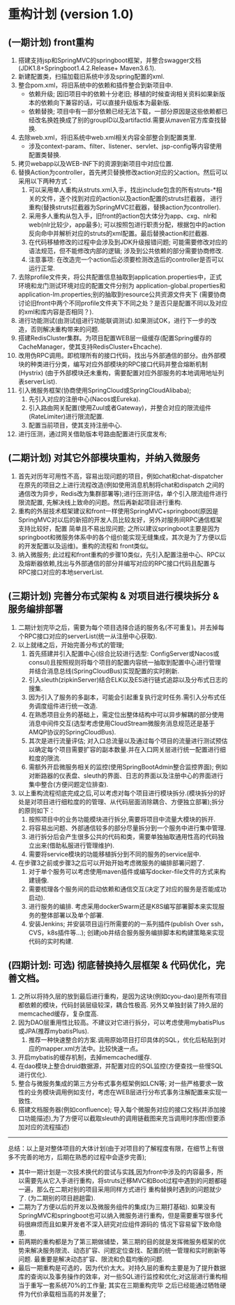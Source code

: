 # 重构计划 (version 1.0)
## (一期计划) front重构
  1. 搭建支持jsp和SpringMVC的springboot框架，并整合swagger文档(JDK1.8+Springboot1.4.2.Release+ Maven3.6.1).
  2. 新建配置类，扫描加载旧系统中涉及spring配置的xml.
  3. 整合pom.xml，将旧系统中的依赖和插件整合到新项目中.
     - 依赖升级; 因旧项目中的依赖十分老旧; 移植的时候查询相关资料如果新版本的依赖向下兼容的话，可以直接升级版本为最新版.
     - 依赖替换; 项目中有一部分依赖已经无法下载，一部分原因是这些依赖都已经改名换姓换成了别的groupID以及artifactId.需要从maven官方库查找替换.
  4. 去除web.xml，将旧系统中web.xml相关内容全部整合到配置类里.
     - 涉及context-param、filter、listener、servlet、jsp-config等内容使用配置类替换.
  5. 拷贝webapp以及WEB-INF下的资源到新项目中对应位置.
  6. 替换Action为controller，首先拷贝替换修改action对应的父action。然后可以采用以下两种方式：
        1. 可以采用单人重构从struts.xml入手，找出include包含的所有struts-*相关的文件，逐个找到对应的action以及action配置的struts拦截器，
        进行重构(替换struts拦截器为SpringMVC拦截器，替换action为controller).
        2. 采用多人重构从包入手，旧front的action包大体分为app、cxg、nlr和web(nlr比较少，app最多);
         可以按照包进行职责分配，根据包中的action反向命中并解析对应的struts的xml配置。最后替换action和拦截器.
        3. 在代码移植修改的过程中会涉及到JDK升级报错问题; 可能需要修改对应的语法规范，但不能修改内部的逻辑; 涉及到公共依赖的部分需要协商修改.
        4. 注意事项: 在改造完一个action后必须要检测改造后的controller是否可以运行正常.
   7. 去除profile文件夹，将公共配置信息抽取到application.properties中，正式环境和龙门测试环境对应的配置文件分别为
      application-global.properties和application-lm.properties;别的抽取到resource公共资源文件夹下
      (需要协商讨论旧front中两个不同profile文件夹下不同之处？是否只是配置不同以及对应的xml和库内容是否相同？).
   8. 进行功能测试(由测试组进行功能联调测试).如果测试OK，进行下一步的改造，否则解决重构带来的问题. 
   9. 搭建RedisCluster集群。为项目配置WEB层一级缓存(配置Spring缓存的CacheManager，使其支持RedisCluster+Ehcache).
   10. 改用伪RPC调用。即梳理所有的接口代码，找出与外部通信的部分。由外部模块的种类进行分类，编写对应外部模块的RPC接口代码并整合熔断机制(Hystrix)
     (由于外部模块还未重构，需要配置对应外部服务的本地调用地址列表serverList).
   11. 引入微服务框架(协商使用SpringCloud或SpringCloudAlibaba);
       1. 先引入对应的注册中心(Nacos或Eureka).
       2. 引入路由网关配置(使用Zuul或者Gateway)，并整合对应的限流组件(RateLimiter)进行限流配置. 
       3. 配置当前项目，使其支持注册中心. 
   12. 进行压测，通过网关借助版本号路由配置进行灰度发布;
      
## (二期计划) 对其它外部模块重构，并纳入微服务
   1. 首先对历年可用性不高，容易出现问题的项目，例如chat和chat-dispatcher在原先的项目之上进行流程改造(例如使用消息机制将chat和dispatch
   之间的通信改为异步，Redis改为集群部署等);进行压测评估，单个引入限流组件进行限流配置, 先解决线上致命的问题。然后再新起项目进行重构.
   2. 重构的外层技术框架建议和front一样使用SpringMVC+springboot(原因是SpringMVC对以后的新招的开发人员比较友好，另外对服务间RPC通信框架支持比较好，配置
   简单且不易出现问题; 之所以建议springboot主要是因为springboot和微服务体系中的各个组价能实现无缝集成，其次是为了方便以后的开发配置以及运维)。重构的流程和
   front类似。
   3. 纳入微服务; 此过程和front重构的步骤10类似，先引入配置注册中心、RPC以及熔断器依赖,找出与外部通信的部分并编写对应的RPC接口代码且配置与RPC接口对应的本地serverList.
  
## (三期计划) 完善分布式架构 & 对项目进行模块拆分 & 服务编排部署
   1. 二期计划完毕之后，需要为每个项目选择合适的服务名(不可重复)。并去掉每个RPC接口对应的serverList(统一从注册中心获取).
   2. 以上就绪之后，开始完善分布式的管理; 
      1. 首先搭建并引入配置中心(综合比较进行选型: ConfigServer或Nacos或consul)且按照规则将每个项目的配置内容统一抽取到配置中心进行管理
   并结合消息总线(SpringCloudBus)实现配置的实时刷新. 
      2. 引入sleuth(zipkinServer)结合ELK以及ES进行链式追踪以及分布式日志的搜集.
      3. 因为引入了服务的多副本，可能会引起重复执行定时任务.需引入分布式任务调度组件进行统一改造.
      4. 在熟悉项目业务的基础上，需定位出整体结构中可以异步解耦的部分使用消息中间件交互(选型考虑使用CloudStream微服务消息规范还是基于AMQP协议的SpringCloudBus).
      5. 其次是进行流量评估; 对入口总流量以及通过每个项目的流量进行测试预估以确定每个项目需要扩容的副本数量.并在入口网关层进行统一配置进行细粒度的限流.
      6. 需额外开启微服务相关的监控(使用SpringBootAdmin整合监控界面); 例如对断路器的仪表盘、sleuth的界面、日志的界面以及注册中心的界面进行集中整合(方便问题定位排查).
   3. 以上重构流程彻底完成之后,可以考虑对每个项目进行模块拆分.(模块拆分的好处是对项目进行细粒度的的管理、从代码层面消除耦合、方便独立部署);拆分的原则如下：
      1. 按照项目中的业务功能模块进行拆分,需要将项目中流量大模块的拆开.
      2. 将容易出问题、外部通信较多的部分尽量拆分到一个服务中进行集中管理.
      3. 进行拆分后会产生很多公共的代码和类，需要单独抽取通用性高的代码独立出来(借助私服进行管理维护).
      4. 需要将service模块的功能移植拆分到不同的服务的service层中.
   4. 在步骤3之前或步骤3之后可以开始开始考虑微服务的编排部署问题了.
      1. 对于单个服务可以考虑使用maven插件或编写docker-file文件的方式来构建镜像.
      2. 需要梳理各个服务间的启动依赖和通信交互(决定了对应的服务是否能成功启动).
      3. 进行服务的编排. 考虑采用dockerSwarm还是K8S编写部署脚本来实现服务的整体部署以及单个部署.
      4. 安装Jenkins; 并安装项目运行所需要的的一系列插件(publish Over ssh，CVS，k8s插件等...); 创建job并结合服务服务编排脚本和构建策略来实现代码的实时构建.   

## (四期计划: 可选) 彻底替换持久层框架 & 代码优化，完善文档。
   1. 之所以将持久层的放到最后进行重构，是因为这块(例如cyou-dao)是所有项目都依赖的模块，代码封装层级较深，耦合性极高. 另外又单独封装了持久层的memcached缓存，复杂度高.
   2. 因为DAO层重用性比较高。不建议对它进行拆分，可以考虑使用mybatisPlus或JPA(推荐mybatisPlus).
      1. 推荐一种快速整合的方案.调用原始项目打印具体的SQL，优化后粘贴到对应的mapper.xml方法中。比较快速一点。
   3. 开启mybatis的缓存机制，去掉memcached缓存.
   4. 在dao模块上整合druid数据源，并配置对应的SQL监控(方便查找一些慢SQL进行优化).
   5. 整合与微服务集成的第三方分布式事务框架例如LCN等; 对一些严格要求一致性的业务模块调用例如支付，考虑在WEB层进行分布式事务注解配置来实现一致性.
   6. 搭建文档服务器(例如confluence); 导入每个微服务对应的接口文档(并添加接口功能描述),为了方便可以截取sleuth的调用链截图来充当调用时序图(但要添加对应的流程描述)
---
  总结：以上是对整体项目的大体计划(由于对项目的了解程度有限，在细节上有很多不完善的地方，后期在熟悉的过程中会逐步完善);
  - 其中一期计划是一次技术换代的尝试与实践,因为front中涉及的内容最多，所以需要先从它入手进行重构，将struts迁移MVC和Boot过程中遇到的问题都碰一遍，那么在二期对别的项目采用同样方式进行
    重构替换时遇到的问题就少了. (为二期别的项目趟趟雷).
  - 二期为了方便以后的开发以及微服务组件的集成(为三期打基础). 如果没有SpringMVC和springboot也可以纳入微服务进行重构，但是需要重写很多代码很麻烦而且如果开发者不深入研究对应组件源码的
    情况下容易留下致命隐患.
  - 前两期的重构都是为了第三期做铺垫，第三期的目的就是发挥微服务框架的优势来解决服务限流、动态扩容、问题定位查找、配置的统一管理和实时刷新等问题. 最重要是解决动态扩容、限流和负载均衡的问题.
  - 最后一期重构是可选的，因为代价太大。对持久层的重构主要是为了提升数据库的查询以及事务操作的效率，对一些SQL进行监控和优化;对这层进行重构相当于重写一套系统70%的工作量; 其实在三期重构完毕
    之后已经能通过牺牲硬件为代价承载相当高的并发量了;
  
    
   